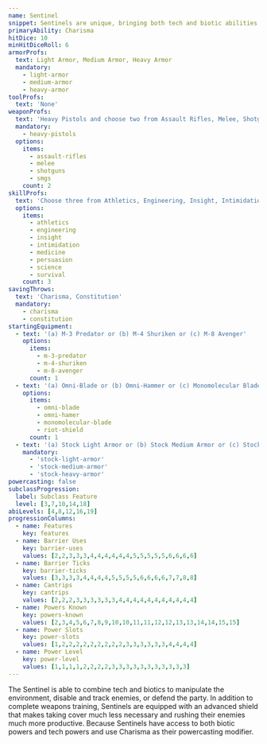 ```yaml
---
name: Sentinel
snippet: Sentinels are unique, bringing both tech and biotic abilities to the battlefield.
primaryAbility: Charisma
hitDice: 10
minHitDiceRoll: 6
armorProfs:
  text: Light Armor, Medium Armor, Heavy Armor
  mandatory:
    - light-armor
    - medium-armor
    - heavy-armor
toolProfs:
  text: 'None'
weaponProfs:
  text: 'Heavy Pistols and choose two from Assault Rifles, Melee, Shotguns, and SMGs'
  mandatory:
    - heavy-pistols
  options:
    items:
      - assault-rifles
      - melee
      - shotguns
      - smgs
    count: 2
skillProfs:
  text: 'Choose three from Athletics, Engineering, Insight, Intimidation, Medicine, Persuasion, Science, and Survival'
  options:
    items:
      - athletics
      - engineering
      - insight
      - intimidation
      - medicine
      - persuasion
      - science
      - survival
    count: 3
savingThrows:
  text: 'Charisma, Constitution'
  mandatory:
    - charisma
    - constitution
startingEquipment:
  - text: '(a) M-3 Predator or (b) M-4 Shuriken or (c) M-8 Avenger'
    options:
      items:
        - m-3-predator
        - m-4-shuriken
        - m-8-avenger
      count: 1
  - text: '(a) Omni-Blade or (b) Omni-Hammer or (c) Monomolecular Blade or (d) Riot Shield'
    options:
      items:
        - omni-blade
        - omni-hamer
        - monomolecular-blade
        - riot-shield
      count: 1
  - text: '(a) Stock Light Armor or (b) Stock Medium Armor or (c) Stock Heavy Armor'
    mandatory:
      - 'stock-light-armor'
      - 'stock-medium-armor'
      - 'stock-heavy-armor'
powercasting: false
subclassProgression:
  label: Subclass Feature
  level: [3,7,10,14,18]
abiLevels: [4,8,12,16,19]
progressionColumns:
  - name: Features
    key: features
  - name: Barrier Uses
    key: barrier-uses
    values: [2,2,3,3,3,4,4,4,4,4,4,5,5,5,5,5,6,6,6,6]
  - name: Barrier Ticks
    key: barrier-ticks
    values: [3,3,3,3,4,4,4,4,5,5,5,5,6,6,6,6,7,7,8,8]
  - name: Cantrips
    key: cantrips
    values: [2,2,2,3,3,3,3,3,3,4,4,4,4,4,4,4,4,4,4,4]
  - name: Powers Known
    key: powers-known
    values: [2,3,4,5,6,7,8,9,10,10,11,11,12,12,13,13,14,14,15,15]
  - name: Power Slots
    key: power-slots
    values: [1,2,2,2,2,2,2,2,2,2,3,3,3,3,3,3,4,4,4,4]
  - name: Power Level
    key: power-level
    values: [1,1,1,1,2,2,2,2,3,3,3,3,3,3,3,3,3,3,3]
---
```

The Sentinel is able to combine tech and biotics to manipulate the environment, disable and track enemies, or defend the party. In addition to complete weapons training, Sentinels are equipped with an advanced shield that makes taking cover much less necessary and rushing their enemies much more productive. Because Sentinels have access to both biotic powers and tech powers and use Charisma as their powercasting modifier.
